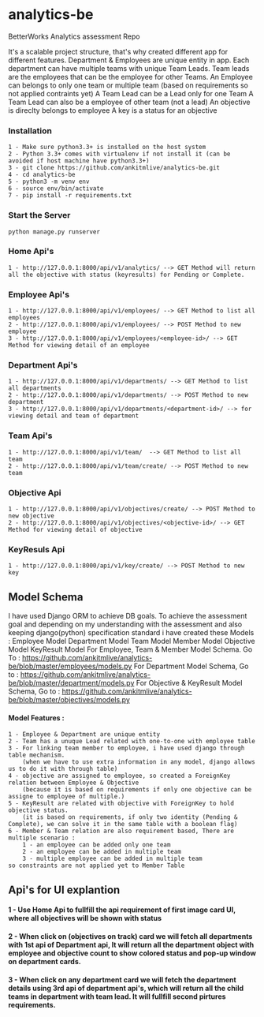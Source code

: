 # analytics-be
BetterWorks Analytics assessment Repo

It's a scalable project structure, that's why created different app for different features.
Department & Employees are unique entity in app.
Each department can have multiple teams with unique Team Leads.
Team leads are the employees that can be the employee for other Teams.
An Employee can belongs to only one team or multiple team (based on requirements so not applied contraints yet)
A Team Lead can be a Lead only for one Team
A Team Lead can also be a employee of other team (not a lead)
An objective is direclty belongs to employee
A key is a status for an objective

### Installation 

    1 - Make sure python3.3+ is installed on the host system
    2 - Python 3.3+ comes with virtualenv if not install it (can be avoided if host machine have python3.3+)
    3 - git clone https://github.com/ankitmlive/analytics-be.git
    4 - cd analytics-be
    5 - python3 -m venv env
    6 - source env/bin/activate
    7 - pip install -r requirements.txt

### Start the Server
    python manage.py runserver

### Home Api's
    1 - http://127.0.0.1:8000/api/v1/analytics/ --> GET Method will return all the objective with status (keyresults) for Pending or Complete.

### Employee Api's
    1 - http://127.0.0.1:8000/api/v1/employees/ --> GET Method to list all employees
    2 - http://127.0.0.1:8000/api/v1/employees/ --> POST Method to new employee
    3 - http://127.0.0.1:8000/api/v1/employees/<employee-id>/ --> GET Method for viewing detail of an employee 

### Department Api's
    1 - http://127.0.0.1:8000/api/v1/departments/ --> GET Method to list all departments
    2 - http://127.0.0.1:8000/api/v1/departments/ --> POST Method to new department
    3 - http://127.0.0.1:8000/api/v1/departments/<department-id>/ --> for viewing detail and team of department

### Team Api's
    1 - http://127.0.0.1:8000/api/v1/team/  --> GET Method to list all team
    2 - http://127.0.0.1:8000/api/v1/team/create/ --> POST Method to new team

### Objective Api
    1 - http://127.0.0.1:8000/api/v1/objectives/create/ --> POST Method to new objective
    2 - http://127.0.0.1:8000/api/v1/objectives/<objective-id>/ --> GET Method for viewing detail of objective

### KeyResuls Api
    1 - http://127.0.0.1:8000/api/v1/key/create/ --> POST Method to new key

## Model Schema
I have used Django ORM to achieve DB goals.
To achieve the assessment goal and depending on my understanding with the assessment and also keeping django(python) specification standard i have created these Models :
    Employee Model
    Department Model
    Team Model
    Member Model
    Objective Model
    KeyResult Model
For Employee, Team & Member Model Schema. Go To :
    https://github.com/ankitmlive/analytics-be/blob/master/employees/models.py
For Department Model Schema, Go to :
    https://github.com/ankitmlive/analytics-be/blob/master/department/models.py
For Objective & KeyResult Model Schema, Go to :
    https://github.com/ankitmlive/analytics-be/blob/master/objectives/models.py

#### Model Features :
    1 - Employee & Department are unique entity
    2 - Team has a unuque Lead related with one-to-one with employee table
    3 - For linking team member to employee, i have used django through table mechanism.
        (when we have to use extra information in any model, django allows us to do it with through table)
    4 - objective are assigned to employee, so created a ForeignKey relation between Employee & Objective 
        (because it is based on requirements if only one objective can be assigne to employee of multiple.)
    5 - KeyResult are related with objective with ForeignKey to hold objective status.
        (it is based on requirements, if only two identity (Pending & Complete), we can solve it in the same table with a boolean flag)
    6 - Member & Team relation are also requirement based, There are multiple scenario :
        1 - an employee can be added only one team
        2 - an employee can be added in multiple team
        3 - multiple employee can be added in multiple team
    so constraints are not applied yet to Member Table

## Api's for UI explantion

#### 1 - Use Home Api to fullfill the api requirement of first image card UI, where all objectives will be shown with status
#### 2 - When click on (objectives on track) card we will fetch all departments with 1st api of Department api, It will return all the department object with employee and objective count to show colored status and pop-up window on department cards.
#### 3 - When click on any department card we will fetch the department details using 3rd api of department api's, which will return all the child   teams in department with team lead. It will fullfill second pirtures requirements.

